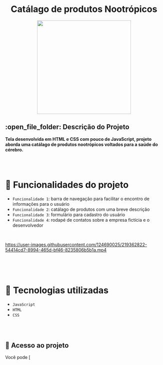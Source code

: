 
<div align="center">
  <h1> Catálago de produtos Nootrópicos </h1>
  <img width="300px" src="https://user-images.githubusercontent.com/124690025/219353293-93b145d8-290a-4829-b824-dc62071b3af3.png"/>
</div>

<h2>:open_file_folder: Descrição do Projeto </h2>
<p><b> Tela desenvolvida em HTML e CSS com pouco de JavaScript, projeto aborda uma catálago de produtos nootrópicos voltados para a saúde do cérebro.</b>

</br></br>

# :hammer: Funcionalidades do projeto

- `Funcionalidade 1`: barra de navegação para facilitar o encontro de informações para o usuário
- `Funcionalidade 2`: catálago de produtos com uma breve descrição
- `Funcionalidade 3`: formulário para cadastro do usuário
- `Funcionalidade 4`: rodapé de contatos sobre a empresa fictícia e o desenvolvedor 

</br>

https://user-images.githubusercontent.com/124690025/219362822-54414cd7-8994-465d-bf46-8235806b5b1a.mp4 

</br></br></br>

# :construction: Tecnologias utilizadas 

- `JavaScript`
- `HTML`
- `CSS`

</br></br>

## 📁 Acesso ao projeto

Você pode [
